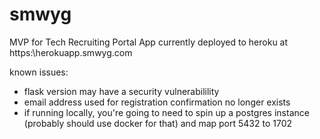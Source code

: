 # smwyg
MVP for Tech Recruiting Portal App currently deployed to heroku at https:\\herokuapp.smwyg.com

known issues: 

* flask version may have a security vulnerabilility 
* email address used for registration confirmation no longer exists
* if running locally, you're going to need to spin up a postgres instance (probably should use docker for that) and map port 5432 to 1702
